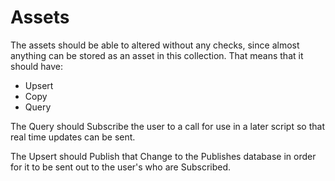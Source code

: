 # Assets 
The assets should be able to altered without any checks, since almost anything can be stored as an asset in this collection. That means that it should have: 

* Upsert
* Copy
* Query

The Query should Subscribe the user to a call for use in a later script so that real time updates can be sent. 

The Upsert should Publish that Change to the Publishes database in order for it to be sent out to the user's who are Subscribed. 


